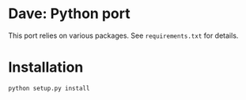 Dave: Python port
=================

This port relies on various packages. See `requirements.txt` for details.

Installation
============

```
python setup.py install
```
